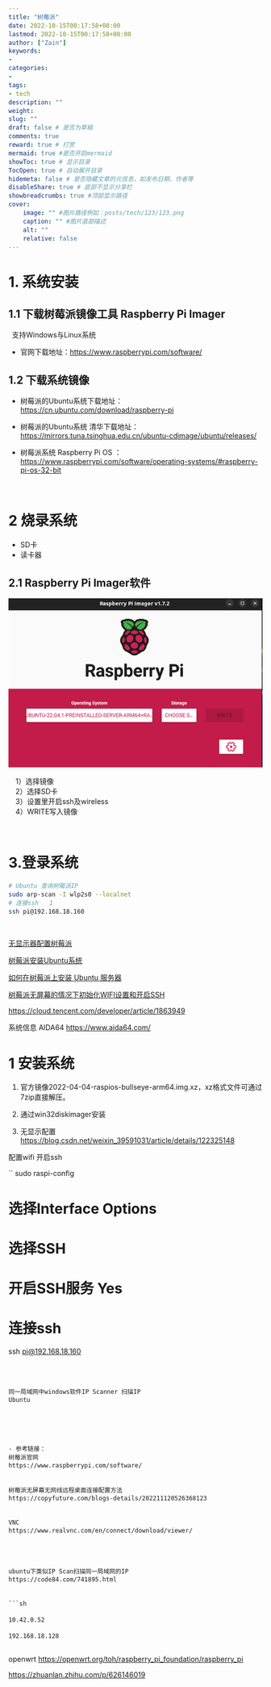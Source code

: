 ```yaml
---
title: "树莓派"
date: 2022-10-15T00:17:58+08:00
lastmod: 2022-10-15T00:17:58+08:00
author: ["Zain"]
keywords: 
- 
categories: 
- 
tags: 
- tech
description: ""
weight:
slug: ""
draft: false # 是否为草稿
comments: true
reward: true # 打赏
mermaid: true #是否开启mermaid
showToc: true # 显示目录
TocOpen: true # 自动展开目录
hidemeta: false # 是否隐藏文章的元信息，如发布日期、作者等
disableShare: true # 底部不显示分享栏
showbreadcrumbs: true #顶部显示路径
cover:
    image: "" #图片路径例如：posts/tech/123/123.png
    caption: "" #图片底部描述
    alt: ""
    relative: false
---
```



# 1. 系统安装

## 1.1 下载树莓派镜像工具 Raspberry Pi Imager
&ensp;支持Windows与Linux系统
- 官网下载地址：https://www.raspberrypi.com/software/

## 1.2 下载系统镜像

- 树莓派的Ubuntu系统下载地址：https://cn.ubuntu.com/download/raspberry-pi  <br>
- 树莓派的Ubuntu系统 清华下载地址：https://mirrors.tuna.tsinghua.edu.cn/ubuntu-cdimage/ubuntu/releases/  <br>

- 树莓派系统 Raspberry Pi OS ： https://www.raspberrypi.com/software/operating-systems/#raspberry-pi-os-32-bit  <br>

<br>

# 2 烧录系统
- SD卡
- 读卡器

## 2.1 Raspberry Pi Imager软件


![20221223234155](https://raw.githubusercontent.com/zainll/PictureBed/main/blogs/pictures/20221223234155.png)

&emsp;1）选择镜像 <br>
&emsp;2）选择SD卡  <br>
&emsp;3）设置里开启ssh及wireless  <br>
&emsp;4）WRITE写入镜像  <br>

<br>

# 3.登录系统

```sh
# Ubuntu 查询树莓派IP
sudo arp-scan -I wlp2s0 --localnet 
# 连接ssh   1
ssh pi@192.168.18.160

```




<br>



[无显示器配置树莓派](https://blog.csdn.net/weixin_39591031/article/details/122325148)



[树莓派安装Ubuntu系统](https://blog.csdn.net/m0_46665077/article/details/125731136)

[如何在树莓派上安装 Ubuntu 服务器](https://www.jianshu.com/p/b336380dd548)

[树莓派无屏幕的情况下初始化WIFI设置和开启SSH](https://zhuanlan.zhihu.com/p/572542397)


https://cloud.tencent.com/developer/article/1863949



系统信息
AIDA64
https://www.aida64.com/




# 1 安装系统

1. 官方镜像2022-04-04-raspios-bullseye-arm64.img.xz，xz格式文件可通过7zip直接解压。

2. 通过win32diskimager安装
3. 无显示配置
https://blog.csdn.net/weixin_39591031/article/details/122325148

配置wifi
开启ssh
 
``
sudo raspi-config
# 选择Interface Options
# 选择SSH
# 开启SSH服务 Yes
# 连接ssh
ssh pi@192.168.18.160

```



同一局域网中windows软件IP Scanner 扫描IP
Ubuntu





- 参考链接：
树莓派官网
https://www.raspberrypi.com/software/


树莓派无屏幕无网线远程桌面连接配置方法
https://copyfuture.com/blogs-details/202211120526368123


VNC
https://www.realvnc.com/en/connect/download/viewer/




ubuntu下类似IP Scan扫描同一局域网的IP
https://code84.com/741895.html


```sh

10.42.0.52

192.168.18.128


```



openwrt
https://openwrt.org/toh/raspberry_pi_foundation/raspberry_pi


https://zhuanlan.zhihu.com/p/626146019

